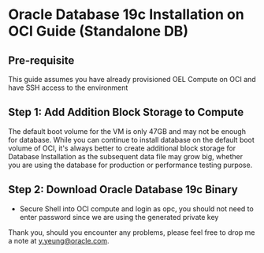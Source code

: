 # Oracle Database 19c Installation on OCI Guide (Standalone DB)

## Pre-requisite

This guide assumes you have already provisioned OEL Compute on OCI and have SSH access to the environment

## Step 1: Add Addition Block Storage to Compute

The default boot volume for the VM is only 47GB and may not be enough for database. While you can continue to install database on the default boot volume of OCI, it's always better to create additional block storage for Database Installation as the subsequent data file may grow big, whether you are using the database for production or performance testing purpose.  



## Step 2: Download Oracle Database 19c Binary

- Secure Shell into OCI compute and login as opc, you should not need to enter password since we are using the generated private key

Thank you, should you encounter any problems, please feel free to drop me a note at y.yeung@oracle.com.
